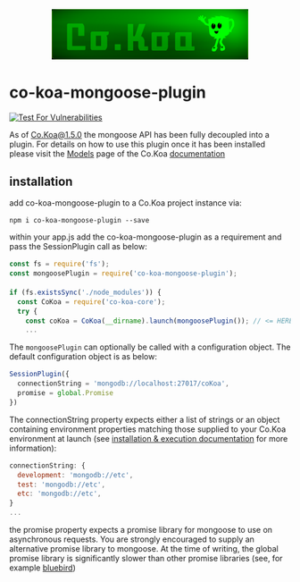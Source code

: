 <a title="Co.Koa on github" href="https://jaysaurus.github.io/Co.Koa">
<img alt="Co.Koa header" title="Co.Koa" style="margin: 0 15%; width: 70%" src="https://raw.githubusercontent.com/jaysaurus/Co.Koa/master/siteStrapCoKoa.png?sanitize=true" />
</a>

# co-koa-mongoose-plugin


[![Test For Vulnerabilities](https://snyk.io/test/github/jaysaurus/co-koa-mongoose-plugin/badge.svg?targetFile=package.json)](https://snyk.io/test/github/jaysaurus/co-koa-mongoose-plugin?targetFile=package.json)

As of Co.Koa@1.5.0 the mongoose API has been fully decoupled into a plugin. For details on how to use this plugin once it has been installed please visit the [Models](http://cokoajs.com/miniSite/documentation/Model.html) page of the Co.Koa [documentation](http://cokoajs.com/)

## installation

add co-koa-mongoose-plugin to a Co.Koa project instance via:

```
npm i co-koa-mongoose-plugin --save
```

within your app.js add the co-koa-mongoose-plugin as a requirement and pass the SessionPlugin call as below:

```javascript
const fs = require('fs');
const mongoosePlugin = require('co-koa-mongoose-plugin');

if (fs.existsSync('./node_modules')) {
  const CoKoa = require('co-koa-core');
  try {
    const coKoa = CoKoa(__dirname).launch(mongoosePlugin()); // <= HERE!
    ...
```

The `mongoosePlugin` can optionally be called with a configuration object.  The default configuration object is as below:

```javascript
SessionPlugin({
  connectionString = 'mongodb://localhost:27017/coKoa',
  promise = global.Promise
})
```

The connectionString property expects either a list of strings or an object containing environment properties matching those supplied to your Co.Koa environment at launch (see [installation & execution documentation](https://github.com/jaysaurus/Co.Koa/wiki/Installation-&-Execution#user-content-execution) for more information):
```javascript
connectionString: {
  development: 'mongodb://etc',
  test: 'mongodb://etc',
  etc: 'mongodb://etc',
}
...
```

the promise property expects a promise library for mongoose to use on asynchronous requests. You are strongly encouraged to supply an alternative promise library to mongoose.  At the time of writing, the global promise library is significantly slower than other promise libraries (see, for example [bluebird](https://github.com/petkaantonov/bluebird))

